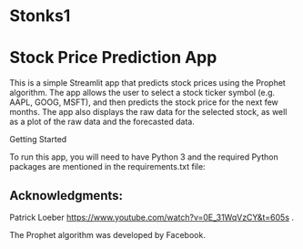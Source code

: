 # Stonks1
 
# Stock Price Prediction App

This is a simple Streamlit app that predicts stock prices using the Prophet algorithm. The app allows the user to select a stock ticker symbol (e.g. AAPL, GOOG, MSFT), and then predicts the stock price for the next few months. The app also displays the raw data for the selected stock, as well as a plot of the raw data and the forecasted data.

Getting Started

To run this app, you will need to have Python 3 and the required Python packages are mentioned in the requirements.txt file:

## Acknowledgments:
Patrick Loeber
https://www.youtube.com/watch?v=0E_31WqVzCY&t=605s .

The Prophet algorithm was developed by Facebook.
